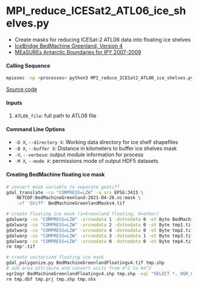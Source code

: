 MPI_reduce_ICESat2_ATL06_ice_shelves.py
=======================================

- Create masks for reducing ICESat-2 ATL06 data into floating ice shelves
- [IceBridge BedMachine Greenland, Version 4](https://doi.org/10.5067/VLJ5YXKCNGXO)
- [MEaSUREs Antarctic Boundaries for IPY 2007-2009](https://doi.org/10.5067/AXE4121732AD)

#### Calling Sequence
```bash
mpiexec -np <processes> python3 MPI_reduce_ICESat2_ATL06_ice_shelves.py <path_to_ATL06_file>
```
[Source code](https://github.com/tsutterley/read-ICESat-2/blob/main/scripts/MPI_reduce_ICESat2_ATL06_ice_shelves.py)

#### Inputs
1. `ATL06_file`: full path to ATL06 file

#### Command Line Options
- `-D X`, `--directory X`: Working data directory for ice shelf shapefiles
- `-B X`, `--buffer X`: Distance in kilometers to buffer ice shelves mask
- `-V`, `--verbose`: output module information for process
- `-M X`, `--mode X`: permissions mode of output HDF5 datasets

#### Creating BedMachine floating ice mask
```bash
# convert mask variable to separate geotiff
gdal_translate -co "COMPRESS=LZW" -a_srs EPSG:3413 \
    NETCDF:BedMachineGreenland-2021-04-20.nc:mask \
    -of 'Gtiff' BedMachineGreenlandMaskv4.tif

# create floating ice mask (1=Greenland floating, 0=other)
gdalwarp -co "COMPRESS=LZW" -srcnodata 1 -dstnodata 0 -ot Byte BedMachineGreenlandMaskv4.tif tmp1.tif
gdalwarp -co "COMPRESS=LZW" -srcnodata 2 -dstnodata 0 -ot Byte tmp1.tif tmp2.tif
gdalwarp -co "COMPRESS=LZW" -srcnodata 4 -dstnodata 0 -ot Byte tmp2.tif tmp3.tif
gdalwarp -co "COMPRESS=LZW" -srcnodata 3 -dstnodata 1 -ot Byte tmp3.tif tmp4.tif
gdalwarp -co "COMPRESS=LZW" -srcnodata 0 -dstnodata 0 -ot Byte tmp4.tif BedMachineGreenlandFloatingv4.tif
rm tmp*.tif

# create vectorized floating ice mask
gdal_polygonize.py BedMachineGreenlandFloatingv4.tif tmp.shp
# add area attribute and convert units from m^2 to km^2
ogr2ogr BedMachineGreenlandFloatingv4.shp tmp.shp -sql "SELECT *, OGR_GEOM_AREA/1000000 AS area FROM tmp"
rm tmp.dbf tmp.prj tmp.shp tmp.shx
```